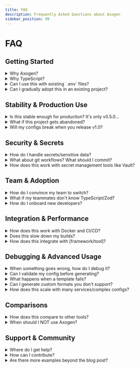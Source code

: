 ```yaml
---
title: FAQ
description: Frequently Asked Questions about Axogen
sidebar_position: 99
---
```


# FAQ

## Getting Started

<details>
<summary>Why Axogen?</summary>

Because it's simple to set up and use. It eliminates many dumb errors in early
development - you know, those "why is staging broken?" moments when you forgot
to update one config file but not the others.

The whole point is having one source of truth for your configuration. Write it
once in TypeScript, generate everywhere. No more hunting through a dozen files
to change a database URL.

</details>

<details>
<summary>Why TypeScript?</summary>

Most people already know TypeScript. It's a simple language, but you can do
ANYTHING in it. Your config isn't bound to my system - you can make it as
complex as you want. I just give you the building blocks.

Want conditional logic based on environment? Go for it. Need to calculate
values? TypeScript's got you. Want to import utilities from other files? Do it.
It's just code.

</details>

<details>
<summary>Can I use this with existing `.env` files?</summary>

Mostly yes! Just rename your existing `.env` file to `.env.axogen`, then create
an Axogen config that generates your original `.env` file.

Your app keeps working exactly the same, but now you get type safety and can
generate other formats from the same data.

</details>

<details>
<summary>Can I gradually adopt this in an existing project?</summary>

Definitely! Start with one config file. Maybe generate your main `.env` file
from Axogen, but leave everything else as-is.

Once you see the value, you can gradually add more targets - your Docker Compose
file, Kubernetes manifests, whatever. No need to migrate everything at once.

</details>

## Stability & Production Use

<details>
<summary>Is this stable enough for production? It's only v0.5.0...</summary>

Fair question! The API has stabilized significantly since the early days. v0.5.0
introduces the new factory function API and many core features are now solid.

That said, you're right to be cautious. The generated files are just normal
`.env` files and such, so worst case you can stop using Axogen and keep the
generated configs. Your app never actually depends on Axogen at runtime.

Start with non-critical projects, see how it feels, then decide if you trust it
for production.

</details>

<details>
<summary>What if this project gets abandoned?</summary>

Valid concern for a solo developer project. Here's the thing though: Axogen
isn't just a side project - it's the backbone of
[AxonotesCore](https://github.com/axonotes/AxonotesCore), my main project that
I'm actively building and plan to keep working on for the long haul.

As long as I'm developing AxonotesCore (which I very likely will be), Axogen
will keep getting attention and improvements. It's not going anywhere because I
literally can't work without it anymore.

Plus, even if something happened, Axogen generates standard files (.env, Docker
configs, etc.). Your generated configs keep working - you'd just lose the
ability to regenerate them from the TypeScript source.

Think of it as a build tool, not a runtime dependency.

</details>

<details>
<summary>Will my configs break when you release v1.0?</summary>

Probably some breaking changes, yeah. I'm still figuring out the best APIs. But
I'll provide migration guides and try to make upgrades as smooth as possible.

For now, pin to a specific version if stability is critical:
`npm install @axonotes/axogen@0.5.0`

</details>

## Security & Secrets

<details>
<summary>How do I handle secrets/sensitive data?</summary>

Currently, put them in the `.env.axogen` file. Just **don't push this file to
git** (add it to your `.gitignore`!).

I'm open to more sophisticated secret management in the future - maybe
integration with secret managers or encrypted environment files. But for now,
treat `.env.axogen` like you would any other `.env` file with secrets.

</details>

<details>
<summary>What about git workflows? What should I commit?</summary>

**Commit:**

- `axogen.config.ts` (your configuration logic)
- Generated files like `.env.example` or `docker-compose.yml` (if they don't
  contain secrets)

**Don't commit:**

- `.env.axogen` (contains your actual secrets)
- Generated files with secrets in them

**Pro tip:** Generate a `.env.example` target with placeholder values for new
developers.

</details>

<details>
<summary>How does this work with secret management tools like Vault?</summary>

Not directly integrated yet, but you could write TypeScript code in your config
that fetches from Vault at generation time. Or use Axogen to generate the config
files, then let your deployment pipeline inject secrets.

This is definitely something I want to improve. Open an issue if you have
specific requirements!

</details>

## Team & Adoption

<details>
<summary>How do I convince my team to switch?</summary>

Honestly? If you're convinced, you'll find a way. Show them how it prevents the
"oops, I forgot to update the staging config" bugs.

Or just start using it yourself and let them see how much smoother your
deployments become.

</details>

<details>
<summary>What if my teammates don't know TypeScript/Zod?</summary>

Start simple. A basic Axogen config is just variable declarations - not much
TypeScript knowledge needed. The validation errors are pretty clear too.

For complex logic, maybe one person writes the config and others just update
`.env.axogen` values. You don't need everyone to be a TypeScript expert.

</details>

<details>
<summary>How do I onboard new developers?</summary>

1. They clone the repo
2. Copy `.env.axogen.example` to `.env.axogen` and fill in their values
3. Run `axogen generate`
4. Everything else just works

Much better than the current "here's a .env.example file that's probably out of
date, good luck!"

</details>

## Integration & Performance

<details>
<summary>How does this work with Docker and CI/CD?</summary>

Great question! You can generate Docker Compose files, Kubernetes manifests,
whatever. The key is running `axogen generate` as part of your build process.

In your Dockerfile:

```dockerfile
COPY axogen.config.ts .env.axogen ./
RUN axogen generate
```

Or in your CI pipeline before building. The generated files then get packaged
normally.

</details>

<details>
<summary>Does this slow down my builds?</summary>

Shouldn't! Generation is pretty fast (11,000 configs in ~3 seconds), and you
only run it when config actually changes. That's ~0.3ms per config file!

That said, I haven't optimized for build performance yet. If it becomes a
bottleneck, let me know!

</details>

<details>
<summary>How does this integrate with [framework/tool]?</summary>

Since Axogen generates standard files, it should work with anything. Generate
your `.env` file, and Next.js/Vite/whatever loads it normally.

For framework-specific optimizations (like generating `next.config.js`
directly), I'm open to adding templates or plugins. File an issue with your use
case!

</details>

## Debugging & Advanced Usage

<details>
<summary>When something goes wrong, how do I debug it?</summary>

Few strategies:

1. **Use `--dry-run`** to see what would be generated
2. **Check the generated files** - they're just text files you can inspect
3. **Add `console.log` statements** in your config - it's just TypeScript!
4. **Start simple** - comment out complex logic and gradually add it back

The error messages should be pretty clear thanks to Zod, but if you're stuck,
file an issue with your config.

</details>

<details>
<summary>Can I validate my config before generating?</summary>

Yep! Use the `--dry-run` flag:

```bash
axogen generate --dry-run
```

This shows you what would be generated without actually writing files.

</details>

<details>
<summary>What happens when a template fails?</summary>

The goal is to give you a nice warning and not break your stuff. Good developer
experience is the priority.

That said, I literally built this in 3 days. So I can't promise everything works
perfectly yet. It'll get better over time. If something breaks, file an issue!

</details>

<details>
<summary>Can I generate custom formats you don't support?</summary>

Absolutely! Use the `template` type:

```typescript
import {defineConfig, template} from "@axonotes/axogen";

export default defineConfig({
    targets: {
        custom: template({
            path: "my-config.xml",
            template: "my-template.xml.njk",
            engine: "nunjucks", // (default: "nunjucks")
            variables: env,
        }),
    },
});
```

Any format you can template, Axogen can generate. I use Nunjucks for templating.

</details>

<details>
<summary>How does this scale with many services/complex configs?</summary>

Good question - I honestly don't know yet! The biggest config I've tested is
AxonotesCore with ~3 services.

If you try it with 20+ services and it breaks, let me know what went wrong.
Performance should be fine (it's mostly just JSON manipulation), but the config
might get unwieldy to maintain.

</details>

## Comparisons

<details>
<summary>How does this compare to other tools?</summary>

**JavaScript/TypeScript:**

- **dotenv, cross-env**: Only load `.env` files. No generation, no type safety.
- **@nestjs/config, convict**: Framework-specific. Still need to manually sync
  different formats.

**Python:**

- **dynaconf, pydantic-settings**: Python-only. No multi-format generation from
  one source.

**Go:**

- **Viper, envconfig**: Go-only. Great for Go apps, but doesn't help with
  Docker, K8s, etc.

**Rust:**

- **config-rs, figment**: Rust-only. Same limitation.

**Infrastructure:**

- **Terraform, Pulumi**: Infrastructure as code. Overkill for app config.
- **Ansible, Chef**: Server configuration management. Different problem space.
- **Helm, Kustomize**: Kubernetes-specific templating.

**The key difference:** Axogen works for ANY project in ANY language. Your Go
API, Python scripts, Docker configs, Kubernetes manifests - all from one
TypeScript config. Plus you get type safety, secret detection, backup system,
and a task runner for free.

Most tools are either language-specific OR format-specific. Axogen is
language-agnostic AND multi-format.

</details>

<details>
<summary>When should I NOT use Axogen?</summary>

- **Simple single-service apps** - dotenv is probably fine
- **You hate TypeScript** - this isn't going to change your mind
- **You need enterprise features** - use a proper config management platform
- **Your team is allergic to new tools** - don't force it
- **You have complex secret rotation requirements** - use a real secret manager

</details>

## Support & Community

<details>
<summary>Where do I get help?</summary>

- **GitHub Issues**: For bugs and feature requests
- **Discord**: For questions and ideas

It's just me for now, so please be patient! I'll do my best to help.

</details>

<details>
<summary>How can I contribute?</summary>

Open issues, submit PRs, or just try it and tell me what breaks! I'm especially
interested in:

- Real-world use cases I haven't thought of
- Templates for popular tools (K8s, Terraform, etc.)
- Better error messages and DX improvements
- Performance optimizations

Check the [GitHub repo](https://github.com/axonotes/axogen) for contribution
guidelines.

</details>

<details>
<summary>Are there more examples beyond the blog post?</summary>

There are a few more examples in the docs under the examples tab, but fair
warning - the docs are probably not up to date right now. I'm focused on getting
the core features stable first, so I can write good documentation that I don't
have to constantly rewrite.

Once the API settles down more, I'll invest properly in comprehensive examples
and tutorials. For now, the blog post is your best bet for understanding what
Axogen can do.

If you build something cool with Axogen, I'd love to feature it as an example
once the docs are in better shape!

</details>
